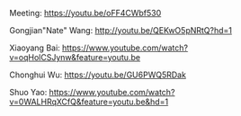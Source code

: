 Meeting: https://youtu.be/oFF4CWbf530

Gongjian"Nate" Wang: http://youtu.be/QEKwO5pNRtQ?hd=1

Xiaoyang Bai: https://www.youtube.com/watch?v=oqHolCSJynw&feature=youtu.be

Chonghui Wu: https://youtu.be/GU6PWQ5RDak

Shuo Yao: https://www.youtube.com/watch?v=0WALHRqXCfQ&feature=youtu.be&hd=1